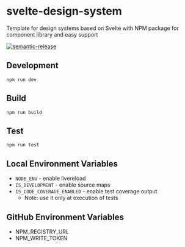 # svelte-design-system

Template for design systems based on Svelte with NPM package for component library and easy support

[![semantic-release](https://img.shields.io/badge/%20%20%F0%9F%93%A6%F0%9F%9A%80-semantic--release-e10079.svg)](https://github.com/semantic-release/semantic-release)

## Development

```shell
npm run dev
```

## Build

```shell
npm run build
```

## Test

```shell
npm run test
```

## Local Environment Variables

- `NODE_ENV` - enable livereload
- `IS_DEVELOPMENT` - enable source maps
- `IS_CODE_COVERAGE_ENABLED` - enable test coverage output
  - Note: use it only at execution of tests

## GitHub Environment Variables

- NPM_REGISTRY_URL
- NPM_WRITE_TOKEN
